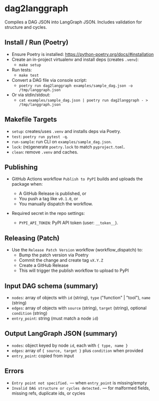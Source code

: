 # dag2langgraph

Compiles a DAG JSON into LangGraph JSON. Includes validation for structure and cycles.

## Install / Run (Poetry)

- Ensure Poetry is installed: https://python-poetry.org/docs/#installation
- Create an in-project virtualenv and install deps (creates `.venv`):
  - `make setup`
- Run tests:
  - `make test`
- Convert a DAG file via console script:
  - `poetry run dag2langgraph examples/sample_dag.json -o /tmp/langgraph.json`
- Or via stdin/stdout:
  - `cat examples/sample_dag.json | poetry run dag2langgraph - > /tmp/langgraph.json`

## Makefile Targets

- `setup`: creates/uses `.venv` and installs deps via Poetry.
- `test`: `poetry run pytest -q`.
- `run-sample`: run CLI on `examples/sample_dag.json`.
- `lock`: (re)generate `poetry.lock` to match `pyproject.toml`.
- `clean`: remove `.venv` and caches.

## Publishing

- GitHub Actions workflow `Publish to PyPI` builds and uploads the package when:
  - A GitHub Release is published, or
  - You push a tag like `v0.1.0`, or
  - You manually dispatch the workflow.

- Required secret in the repo settings:
  - `PYPI_API_TOKEN`: PyPI API token (user: `__token__`).

## Releasing (Patch)

- Use the `Release Patch Version` workflow (workflow_dispatch) to:
  - Bump the patch version via Poetry
  - Commit the change and create tag `vX.Y.Z`
  - Create a GitHub Release
  - This will trigger the publish workflow to upload to PyPI


## Input DAG schema (summary)

- `nodes`: array of objects with `id` (string), `type` ("function" | "tool"), `name` (string)
- `edges`: array of objects with `source` (string), `target` (string), optional `condition` (string)
- `entry_point`: string (must match a node `id`)

## Output LangGraph JSON (summary)

- `nodes`: object keyed by node `id`, each with `{ type, name }`
- `edges`: array of `{ source, target }` plus `condition` when provided
- `entry_point`: copied from input

## Errors

- `Entry point not specified.` — when `entry_point` is missing/empty
- `Invalid DAG structure or cycles detected.` — for malformed fields, missing refs, duplicate ids, or cycles

